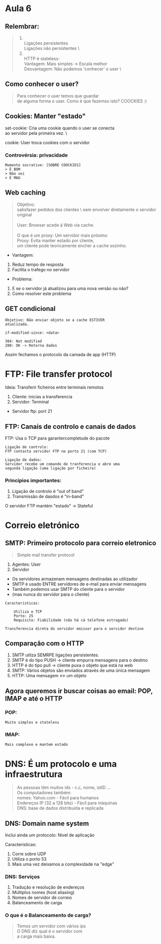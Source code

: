 # Aula 6

## Relembrar:

> 1) \
> Ligações persistentes \
> Ligações não persistentes \
> 2) \
> HTTP é stateless: \
> 	Vantagem: Mais simples -> Escala melhor \
>	Desvantagem: Não podemos 'conhecer' o user \

## Como conhecer o user?

> Para conhecer o user temos que guardar \
> de alguma forma o user. Como é que fazemso isto?
> COOCKIES :)

## Cookies: Manter "estado"

set-cookie: Cria uma cookie quando o user se conecta \
ao servidor pela primeira vez. \

cookie: User troca cookies com o servidor

### Controvérsia: privacidade

```
Momento socrative: [SOBRE COOCKIES]
> É BOM
> Não sei
> É MAU
```

## Web caching

> Objetivo: \
> satisfazer pedidos dos clientes \ 
> sem envolver diretamente o servidor \
> original \
> \
> User: Browser acede à Web via cache. \
> \
> O que é um proxy: Um servidor mais próximo \
> Proxy: Evita manter estado por cliente, \
> um cliente pode teoricamente encher  a cache sozinho.

- Vantagem:
1. Reduz tempo de resposta
2. Facilita o trafego no servidor

- Problema: 
1. E se o servidor já atualizou para uma nova versão ou não?
2. Como resolver este problema

## GET condicional
```
Objetivo: Não enviar objeto se a cache ESTIVER 
atualizada.

if-modified-since: <data>

304: Not modified
200: OK -> Retorna dados
```

Assim fechamos o protocolo da camada de app (HTTP)

# FTP: File transfer protocol

Ideia: Transferir ficheiros entre terminais remotos

1. Cliente: inicias a transferencia
2. Servidor: Terminal

- Servidor ftp: port 21

## FTP: Canais de controlo e canais de dados

FTP: Usa o TCP para garantercompletude do pacote

```
Ligação de controlo:
FTP contacta servidor FTP no porto 21 (com TCP) 

Ligação de dados:
Servidor recebe um comando de tranferencia e abre uma 
segunda ligação (uma ligação por ficheiro)
```

### Principios importantes:

1. Ligação de controlo é "out of band"
2. Transmissão de dasdos é "in-band"

O servidor FTP mantém "estado" -> Stateful


# Correio eletrónico 

## SMTP: Primeiro protocolo para correio eletronico

> Simple mail transfer protocol

1. Agentes: User
2. Servidor

- Os servidores armazenam mensagens destinadas ao utilizador
- SMTP é usado ENTRE servidores de e-mail para enviar mensagens
- Também podemos usar SMTP do cliente  para o servidor 
- (mas nunca do servidor para o cliente)

```
Caracteristicas:

	Utiliza o TCP
	Porto: 25
	Requisito: Fiabilidade (não há cá telefone estragado)

Transferencia direta do servidor emissor para o servidor destino
```

## Comparação com o HTTP

1. SMTP utilza SEMRPE ligações persistentes.
2. SMTP é do tipo PUSH -> cliente empurra mensagens para o destino
3. HTTP é do tipo pull -> cliente puxa o objeto que está na web
4. SMTP: Vários objetos são enviados através de uma única mensagem
5. HTTP: Uma mensagem <-> um objeto

## Agora queremos ir buscar coisas ao email: POP, IMAP e até o HTTP

### POP:
```
Muito simples e stateless
```

### IMAP:
```
Mais complexo e mantem estado
```

# DNS: É um protocolo e uma infraestrutura

> As pessoas têm muitos ids - c.c, nome, istID ... \
> Os computadores também: \
> nomes: Yahoo.com - Fácil para humanos \
> Endereços IP (32 a 128 bits) - Fácil para máquinas \
> DNS: base de dados distribuida e replicada

## DNS: Domain name system

Inclui ainda um protocolo: Nivel de aplicação

Caracteristicas:
1. Corre sobre UDP
2. Utiliza o porto 53
3. Mais uma vez deixamos a complexidade na "edge"

### DNS: Serviços

1. Tradução e resolução de endereços
2. Múltiplos nomes (host aliasing)
3. Nomes de servidor de correio
4. Balanceamento de carga

### O que é o Balanceamento de carga?

> Temos um servidor com vários ips \
> O DNS diz qual é o servidor com \
> a carga mais baixa.



